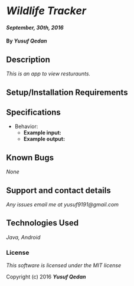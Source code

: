 # _Wildlife Tracker_

#### _September, 30th, 2016_

#### By _**Yusuf Qedan**_

## Description

_This is an app to view resturaunts._

## Setup/Installation Requirements


## Specifications

* Behavior: 
  * **Example input:** 
  * **Example output:** 

## Known Bugs

_None_

## Support and contact details

_Any issues email me at yusuf9191@gmail.com_

## Technologies Used

_Java, Android_

### License

*This software is licensed under the MIT license*

Copyright (c) 2016 **_Yusuf Qedan_**
